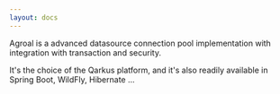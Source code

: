 ```yaml
---
layout: docs
---
```


Agroal is a advanced datasource connection pool implementation with integration with transaction and security.
                     
It's the choice of the Qarkus platform, and it's also readily available in Spring Boot, WildFly, Hibernate ...  
